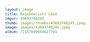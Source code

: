 ```yaml
---
layout: image
title: Rainbow(ish) Lake
imgur: 43693748245
thumb: images/thumbs/43693748245.jpeg
image: images/43693748245.jpeg
album: 72157699604627701
---
```


